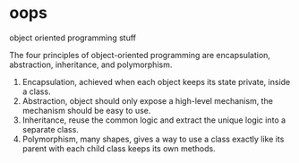 # oops
object oriented programming stuff

The four principles of object-oriented programming are encapsulation, abstraction, inheritance, and polymorphism.

1. Encapsulation, achieved when each object keeps its state private, inside a class.
2. Abstraction, object should only expose a high-level mechanism, the mechanism should be easy to use.
4. Inheritance, reuse the common logic and extract the unique logic into a separate class.
5. Polymorphism, many shapes, gives a way to use a class exactly like its parent with each child class keeps its own methods.
